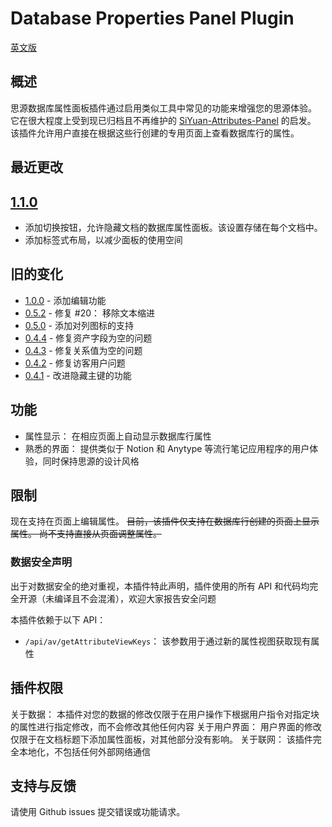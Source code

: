# Database Properties Panel Plugin

[英文版](./README.md)

## 概述

思源数据库属性面板插件通过启用类似工具中常见的功能来增强您的思源体验。
它在很大程度上受到现已归档且不再维护的 [SiYuan-Attributes-Panel](https://github.com/TransMux/SiYuan-Attributes-Panel/) 的启发。
该插件允许用户直接在根据这些行创建的专用页面上查看数据库行的属性。

## 最近更改

## [1.1.0](https://github.com/Macavity/siyuan-database-properties-panel/releases/tag/v1.1.0)

- 添加切换按钮，允许隐藏文档的数据库属性面板。该设置存储在每个文档中。
- 添加标签式布局，以减少面板的使用空间

## 旧的变化
- [1.0.0](https://github.com/Macavity/siyuan-database-properties-panel/releases/tag/v1.0.0) - 添加编辑功能
- [0.5.2](https://github.com/Macavity/siyuan-database-properties-panel/releases/tag/v0.5.2) - 修复 #20： 移除文本缩进
- [0.5.0](https://github.com/Macavity/siyuan-database-properties-panel/releases/tag/v0.5.0) - 添加对列图标的支持
- [0.4.4](https://github.com/Macavity/siyuan-database-properties-panel/releases/tag/v0.4.4) - 修复资产字段为空的问题
- [0.4.3](https://github.com/Macavity/siyuan-database-properties-panel/releases/tag/v0.4.3) - 修复关系值为空的问题
- [0.4.2](https://github.com/Macavity/siyuan-database-properties-panel/releases/tag/v0.4.2) - 修复访客用户问题
- [0.4.1](https://github.com/Macavity/siyuan-database-properties-panel/releases/tag/v0.4.1) - 改进隐藏主键的功能

## 功能

- 属性显示： 在相应页面上自动显示数据库行属性
- 熟悉的界面： 提供类似于 Notion 和 Anytype 等流行笔记应用程序的用户体验，同时保持思源的设计风格

## 限制

现在支持在页面上编辑属性。
~~目前，该插件仅支持在数据库行创建的页面上显示属性。
尚不支持直接从页面调整属性。~~

### 数据安全声明

出于对数据安全的绝对重视，本插件特此声明，插件使用的所有 API 和代码均完全开源（未编译且不会混淆），欢迎大家报告安全问题

本插件依赖于以下 API：

- `/api/av/getAttributeViewKeys`： 该参数用于通过新的属性视图获取现有属性

## 插件权限

关于数据： 本插件对您的数据的修改仅限于在用户操作下根据用户指令对指定块的属性进行指定修改，而不会修改其他任何内容
关于用户界面： 用户界面的修改仅限于在文档标题下添加属性面板，对其他部分没有影响。
关于联网： 该插件完全本地化，不包括任何外部网络通信

## 支持与反馈

请使用 Github issues 提交错误或功能请求。

